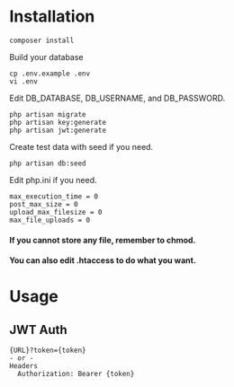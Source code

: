 # Installation

```
composer install
```

Build your database

```
cp .env.example .env
vi .env
```

Edit DB_DATABASE, DB_USERNAME, and DB_PASSWORD.

```
php artisan migrate
php artisan key:generate
php artisan jwt:generate
```

Create test data with seed if you need.
```
php artisan db:seed
```

Edit php.ini if you need.

```
max_execution_time = 0
post_max_size = 0
upload_max_filesize = 0
max_file_uploads = 0
```

#### If you cannot store any file, remember to chmod.
#### You can also edit .htaccess to do what you want.

# Usage
## JWT Auth

```
{URL}?token={token}
- or -
Headers
  Authorization: Bearer {token}
```
